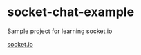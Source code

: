 # socket-chat-example

Sample project for learning socket.io

[socket.io](https://socket.io/docs/v4/tutorial/introduction)